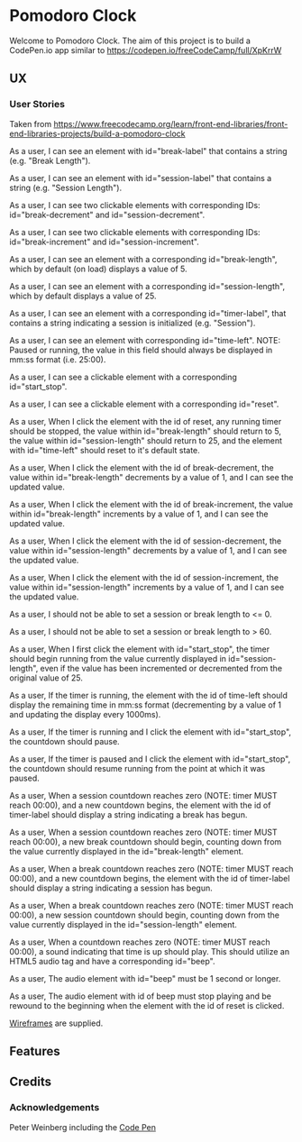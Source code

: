 # Pomodoro Clock

Welcome to Pomodoro Clock.  The aim of this project is to build a CodePen.io app similar to
https://codepen.io/freeCodeCamp/full/XpKrrW

## UX

### User Stories

Taken from https://www.freecodecamp.org/learn/front-end-libraries/front-end-libraries-projects/build-a-pomodoro-clock

As a user, I can see an element with id="break-label" that contains a string (e.g. "Break Length").

As a user, I can see an element with id="session-label" that contains a string (e.g. "Session Length").

As a user, I can see two clickable elements with corresponding IDs: id="break-decrement" and id="session-decrement".

As a user, I can see two clickable elements with corresponding IDs: id="break-increment" and id="session-increment".

As a user, I can see an element with a corresponding id="break-length", which by default (on load) displays a value of 5.

As a user, I can see an element with a corresponding id="session-length", which by default displays a value of 25.

As a user, I can see an element with a corresponding id="timer-label", that contains a string indicating a session is initialized (e.g. "Session").

As a user, I can see an element with corresponding id="time-left". NOTE: Paused or running, the value in this field should always be displayed in mm:ss format (i.e. 25:00).

As a user, I can see a clickable element with a corresponding id="start_stop".

As a user, I can see a clickable element with a corresponding id="reset".

As a user, When I click the element with the id of reset, any running timer should be stopped, the value within id="break-length" should return to 5, the value within id="session-length" should return to 25, and the element with id="time-left" should reset to it's default state.

As a user, When I click the element with the id of break-decrement, the value within id="break-length" decrements by a value of 1, and I can see the updated value.

As a user,  When I click the element with the id of break-increment, the value within id="break-length" increments by a value of 1, and I can see the updated value.

As a user, When I click the element with the id of session-decrement, the value within id="session-length" decrements by a value of 1, and I can see the updated value.

As a user, When I click the element with the id of session-increment, the value within id="session-length" increments by a value of 1, and I can see the updated value.

As a user, I should not be able to set a session or break length to <= 0.

As a user, I should not be able to set a session or break length to > 60.

As a user, When I first click the element with id="start_stop", the timer should begin running from the value currently displayed in id="session-length", even if the value has been incremented or decremented from the original value of 25.

As a user, If the timer is running, the element with the id of time-left should display the remaining time in mm:ss format (decrementing by a value of 1 and updating the display every 1000ms).

As a user, If the timer is running and I click the element with id="start_stop", the countdown should pause.

As a user, If the timer is paused and I click the element with id="start_stop", the countdown should resume running from the point at which it was paused.

As a user, When a session countdown reaches zero (NOTE: timer MUST reach 00:00), and a new countdown begins, the element with the id of timer-label should display a string indicating a break has begun.

As a user, When a session countdown reaches zero (NOTE: timer MUST reach 00:00), a new break countdown should begin, counting down from the value currently displayed in the id="break-length" element.

As a user, When a break countdown reaches zero (NOTE: timer MUST reach 00:00), and a new countdown begins, the element with the id of timer-label should display a string indicating a session has begun.

As a user, When a break countdown reaches zero (NOTE: timer MUST reach 00:00), a new session countdown should begin, counting down from the value currently displayed in the id="session-length" element.

As a user, When a countdown reaches zero (NOTE: timer MUST reach 00:00), a sound indicating that time is up should play. This should utilize an HTML5 audio tag and have a corresponding id="beep".

As a user, The audio element with id="beep" must be 1 second or longer.

As a user, The audio element with id of beep must stop playing and be rewound to the beginning when the element with the id of reset is clicked.

[Wireframes](wireframes/wireframe-pomodoro-clock.png) are supplied.

## Features

## Credits

### Acknowledgements

Peter Weinberg including the [Code Pen](https://codepen.io/freeCodeCamp/pen/XpKrrW)